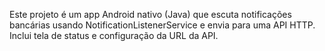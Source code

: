 <!-- Use this file to provide workspace-specific custom instructions to Copilot. For more details, visit https://code.visualstudio.com/docs/copilot/copilot-customization#_use-a-githubcopilotinstructionsmd-file -->

Este projeto é um app Android nativo (Java) que escuta notificações bancárias usando NotificationListenerService e envia para uma API HTTP. Inclui tela de status e configuração da URL da API.
